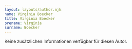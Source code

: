 ```yaml
---
layout: layouts/author.njk
name: Virginia Boecker
title: Virginia Boecker
prename: Virginia
surname: Boecker
---
```

Keine zusätzlichen Informationen verfügbar für diesen Autor.
